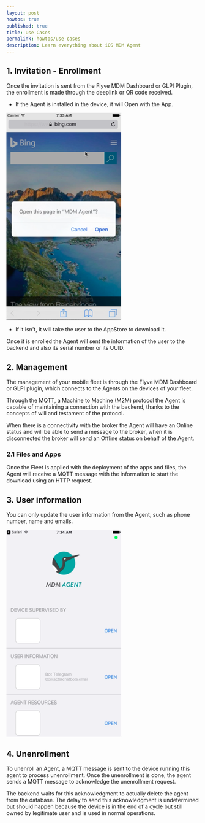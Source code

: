 ```yaml
---
layout: post
howtos: true
published: true
title: Use Cases
permalink: howtos/use-cases
description: Learn everything about iOS MDM Agent
---
```


## 1. Invitation - Enrollment

Once the invitation is sent from the Flyve MDM Dashboard or GLPI Plugin, the enrollment is made through the deeplink or QR code received.

* If the Agent is installed in the device, it will Open with the App.

<img src="https://github.com/Naylin15/Screenshots/blob/master/ios-agent/open-mdm.png?raw=true" alt="MDM Agent" width="300">

* If it isn't, it will take the user to the AppStore to download it.

Once it is enrolled the Agent will sent the information of the user to the backend and also its serial number or its UUID.

## 2. Management

The management of your mobile fleet is through the Flyve MDM Dashboard or GLPI plugin, which connects to the Agents on the devices of your fleet.

Through the MQTT, a Machine to Machine (M2M) protocol the Agent is capable of maintaining a connection with the backend, thanks to the concepts of will and testament of the protocol.

When there is a connectivity with the broker the Agent will have an Online status and will be able to send a message to the broker, when it is disconnected the broker will send an Offline status on behalf of the Agent.

### 2.1 Files and Apps

Once the Fleet is applied with the deployment of the apps and files, the Agent will receive a MQTT message with the information to start the download using an HTTP request.

## 3. User information

You can only update the user information from the Agent, such as phone number, name and emails.

<img src="https://github.com/Naylin15/Screenshots/blob/master/ios-agent/information.png?raw=true" alt="User Information Edition" width="300">

## 4. Unenrollment

To unenroll an Agent, a MQTT message is sent to the device running this agent to process unenrollment. Once the unenrollment is done, the agent sends a MQTT message to acknowledge the unenrollment request.

The backend waits for this acknowledgment to actually delete the agent from the database. The delay to send this acknowledgment is undetermined but should happen because the device is in the end of a cycle but still owned by legitimate user and is used in normal operations.
